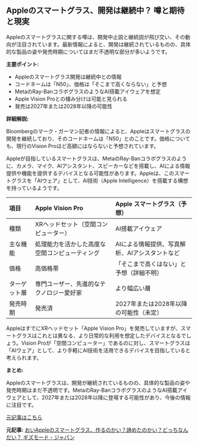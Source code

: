 ## Appleのスマートグラス、開発は継続中？ 噂と期待と現実

Appleのスマートグラスに関する噂は、開発中止説と継続説が飛び交い、その動向が注目されています。最新情報によると、開発は継続されているものの、具体的な製品の姿や発売時期についてはまだ不透明な部分が多いようです。

**主要ポイント:**

* Appleのスマートグラス開発は継続中との情報
* コードネームは「N50」、価格は「そこまで高くならない」と予想
* MetaのRay-BanコラボグラスのようなAI搭載アイウェアを想定
* Apple Vision Proとの棲み分けは可能と見られる
* 発売は2027年または2028年以降の可能性

**詳細解説:**

Bloombergのマーク・ガーマン記者の情報によると、Appleはスマートグラスの開発を継続しており、そのコードネームは「N50」とのことです。価格についても、現行のVision Proほど高額にはならないと予想されています。

Appleが目指しているスマートグラスは、MetaのRay-Banコラボグラスのように、カメラ、マイク、AIアシスタント、スピーカーなどを搭載し、AIによる情報提供や機能を提供するデバイスとなる可能性があります。Appleは、このスマートグラスを「AIウェア」として、AI技術（Apple Intelligence）を搭載する構想を持っているようです。

| 項目 | Apple Vision Pro | Apple スマートグラス（予想） |
| :------------- | :------------------------------------------------ | :------------------------------------------------------- |
| 種類 | XRヘッドセット（空間コンピューター） | AI搭載アイウェア |
| 主な機能 | 処理能力を活かした高度な空間コンピューティング | AIによる情報提供、写真解析、AIアシスタントなど |
| 価格 | 高価格帯 | 「そこまで高くはない」と予想（詳細不明） |
| ターゲット層 | 専門ユーザー、先進的なテクノロジー愛好家 | より幅広い層 |
| 発売時期 | 発売済 | 2027年または2028年以降の可能性（未定） |

AppleはすでにXRヘッドセット「Apple Vision Pro」を発売していますが、スマートグラスはこれとは異なる、より日常的な利用を想定したデバイスとなるでしょう。Vision Proが「空間コンピューター」であるのに対し、スマートグラスは「AIウェア」として、より手軽にAI技術を活用できるデバイスを目指していると考えられます。

**まとめ:**

Appleのスマートグラスは、開発が継続されているものの、具体的な製品の姿や発売時期はまだ不透明です。MetaのRay-BanコラボグラスのようなAI搭載アイウェアとして、2027年または2028年以降に登場する可能性があり、今後の情報に注目です。

[元記事はこちら](https://www.gizmodo.jp/2024/05/apple-smart-glasses.html)


**元記事:** [おいAppleのスマートグラス、作るのかい？諦めたのかい？どっちなんだい？ ギズモード・ジャパン](https://www.gizmodo.jp/2025/05/apples-smart-glasses-development-status.html)